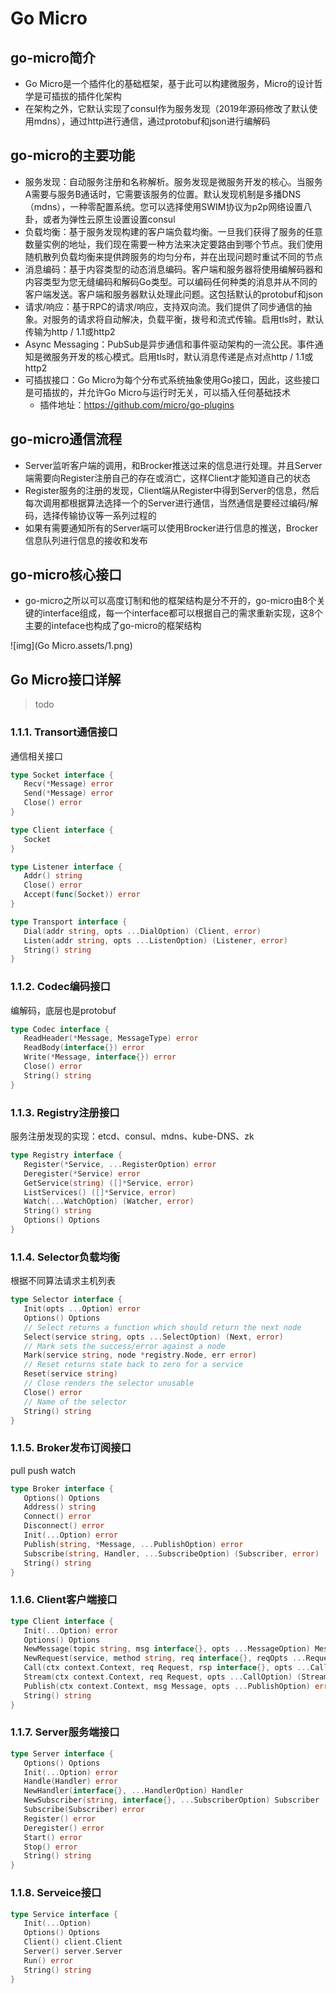 # Go Micro



##  go-micro简介

- Go Micro是一个插件化的基础框架，基于此可以构建微服务，Micro的设计哲学是可插拔的插件化架构
- 在架构之外，它默认实现了consul作为服务发现（2019年源码修改了默认使用mdns），通过http进行通信，通过protobuf和json进行编解码



## go-micro的主要功能

- 服务发现：自动服务注册和名称解析。服务发现是微服务开发的核心。当服务A需要与服务B通话时，它需要该服务的位置。默认发现机制是多播DNS（mdns），一种零配置系统。您可以选择使用SWIM协议为p2p网络设置八卦，或者为弹性云原生设置设置consul
- 负载均衡：基于服务发现构建的客户端负载均衡。一旦我们获得了服务的任意数量实例的地址，我们现在需要一种方法来决定要路由到哪个节点。我们使用随机散列负载均衡来提供跨服务的均匀分布，并在出现问题时重试不同的节点
- 消息编码：基于内容类型的动态消息编码。客户端和服务器将使用编解码器和内容类型为您无缝编码和解码Go类型。可以编码任何种类的消息并从不同的客户端发送。客户端和服务器默认处理此问题。这包括默认的protobuf和json
- 请求/响应：基于RPC的请求/响应，支持双向流。我们提供了同步通信的抽象。对服务的请求将自动解决，负载平衡，拨号和流式传输。启用tls时，默认传输为http / 1.1或http2
- Async Messaging：PubSub是异步通信和事件驱动架构的一流公民。事件通知是微服务开发的核心模式。启用tls时，默认消息传递是点对点http / 1.1或http2
- 可插拔接口：Go Micro为每个分布式系统抽象使用Go接口，因此，这些接口是可插拔的，并允许Go Micro与运行时无关，可以插入任何基础技术
  - 插件地址：https://github.com/micro/go-plugins





## go-micro通信流程

- Server监听客户端的调用，和Brocker推送过来的信息进行处理。并且Server端需要向Register注册自己的存在或消亡，这样Client才能知道自己的状态
- Register服务的注册的发现，Client端从Register中得到Server的信息，然后每次调用都根据算法选择一个的Server进行通信，当然通信是要经过编码/解码，选择传输协议等一系列过程的
- 如果有需要通知所有的Server端可以使用Brocker进行信息的推送，Brocker 信息队列进行信息的接收和发布





## go-micro核心接口

- go-micro之所以可以高度订制和他的框架结构是分不开的，go-micro由8个关键的interface组成，每一个interface都可以根据自己的需求重新实现，这8个主要的inteface也构成了go-micro的框架结构

![img](Go Micro.assets/1.png)





## Go Micro接口详解

> todo



###  1.1.1. Transort通信接口

通信相关接口

```go
type Socket interface {
   Recv(*Message) error
   Send(*Message) error
   Close() error
}

type Client interface {
   Socket
}

type Listener interface {
   Addr() string
   Close() error
   Accept(func(Socket)) error
}

type Transport interface {
   Dial(addr string, opts ...DialOption) (Client, error)
   Listen(addr string, opts ...ListenOption) (Listener, error)
   String() string
}
```



### 1.1.2. Codec编码接口

编解码，底层也是protobuf

```go
type Codec interface {
   ReadHeader(*Message, MessageType) error
   ReadBody(interface{}) error
   Write(*Message, interface{}) error
   Close() error
   String() string
}
```



### 1.1.3. Registry注册接口

服务注册发现的实现：etcd、consul、mdns、kube-DNS、zk

```go
type Registry interface {
   Register(*Service, ...RegisterOption) error
   Deregister(*Service) error
   GetService(string) ([]*Service, error)
   ListServices() ([]*Service, error)
   Watch(...WatchOption) (Watcher, error)
   String() string
   Options() Options
}
```



### 1.1.4. Selector负载均衡

根据不同算法请求主机列表

```go
type Selector interface {
   Init(opts ...Option) error
   Options() Options
   // Select returns a function which should return the next node
   Select(service string, opts ...SelectOption) (Next, error)
   // Mark sets the success/error against a node
   Mark(service string, node *registry.Node, err error)
   // Reset returns state back to zero for a service
   Reset(service string)
   // Close renders the selector unusable
   Close() error
   // Name of the selector
   String() string
}
```



### 1.1.5. Broker发布订阅接口

pull push watch

```go
type Broker interface {
   Options() Options
   Address() string
   Connect() error
   Disconnect() error
   Init(...Option) error
   Publish(string, *Message, ...PublishOption) error
   Subscribe(string, Handler, ...SubscribeOption) (Subscriber, error)
   String() string
}
```



### 1.1.6. Client客户端接口

```go
type Client interface {
   Init(...Option) error
   Options() Options
   NewMessage(topic string, msg interface{}, opts ...MessageOption) Message
   NewRequest(service, method string, req interface{}, reqOpts ...RequestOption) Request
   Call(ctx context.Context, req Request, rsp interface{}, opts ...CallOption) error
   Stream(ctx context.Context, req Request, opts ...CallOption) (Stream, error)
   Publish(ctx context.Context, msg Message, opts ...PublishOption) error
   String() string
}
```



### 1.1.7. Server服务端接口

```go
type Server interface {
   Options() Options
   Init(...Option) error
   Handle(Handler) error
   NewHandler(interface{}, ...HandlerOption) Handler
   NewSubscriber(string, interface{}, ...SubscriberOption) Subscriber
   Subscribe(Subscriber) error
   Register() error
   Deregister() error
   Start() error
   Stop() error
   String() string
}
```



### 1.1.8. Serveice接口

```go
type Service interface {
   Init(...Option)
   Options() Options
   Client() client.Client
   Server() server.Server
   Run() error
   String() string
}
```